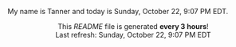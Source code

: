 My name is Tanner and today is Sunday, October 22, 9:07 PM EDT.

<p align="center">This <i>README</i> file is generated <b>every 3 hours</b>!</br>Last refresh: Sunday, October 22, 9:07 PM EDT<br /></p>
